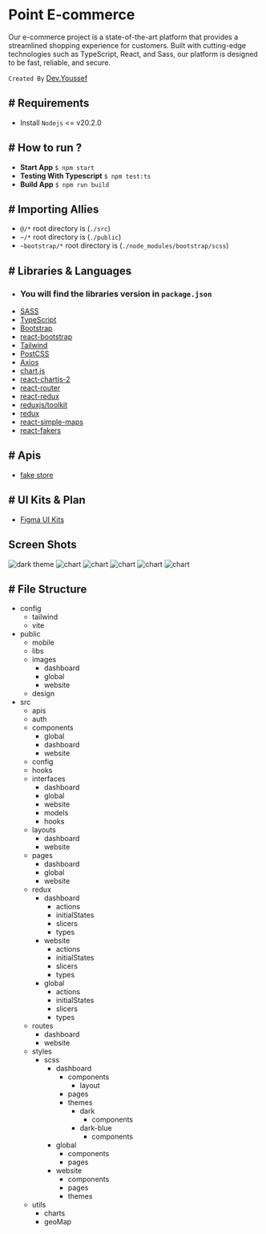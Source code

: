 # Point E-commerce
Our e-commerce project is a state-of-the-art platform that provides a streamlined shopping experience for customers. Built with cutting-edge technologies such as TypeScript, React, and Sass, our platform is designed to be fast, reliable, and secure.

`Created By` [Dev.Youssef](https://www.facebook.com/YoussefBibawy1/)


## # Requirements
* Install `Nodejs` <= v20.2.0

## # How to run ?
* **Start App** `$ npm start`
* **Testing With Typescript** `$ npm test:ts`
* **Build App** `$ npm run build`

## # Importing Allies
* `@/*` root directory is (`./src`)
* `~/*` root directory is (`./public`)
* `~bootstrap/*` root directory is (`./node_modules/bootstrap/scss`)

## # Libraries & Languages
* ### You will find the libraries version in `package.json`
* [SASS](https://sass-lang.com/)
* [TypeScript](https://www.typescriptlang.org)
* [Bootstrap](https://getbootstrap.com)
* [react-bootstrap](react-bootstrap.github.io)
* [Tailwind](https://tailwindcss.com)
* [PostCSS](https://postcss.org)
* [Axios](https://axios-http.com/docs/intro)
* [chart.js](https://www.chartjs.org)
* [react-chartjs-2](https://react-chartjs-2.js.org)
* [react-router](https://reactrouter.com)
* [react-redux](https://react-redux.js.org)
* [reduxjs/toolkit](https://redux-toolkit.js.org)
* [redux](https://redux.js.org)
* [react-simple-maps](https://www.react-simple-maps.io/)
* [react-fakers](https://github.com/restuwahyu13/react-fakers)

## # Apis
* [fake store](http://fakestoreapi.com/docs)

## # UI Kits & Plan
* [Figma UI Kits](https://drive.google.com/file/d/1HTEyqPJtRSjlQugHzGEDHP5VqFNDr9hf/view?usp=sharing)

## Screen Shots
<img src="./screenshots/screen-dark.png" alt="dark theme" />
<img src="./screenshots/screen-dark-charts.png" alt="chart" />
<img src="./screenshots/website-1.png" alt="chart" />
<img src="./screenshots/website-2.png" alt="chart" />
<img src="./screenshots/website-3.png" alt="chart" />
<img src="./screenshots/website-4.png" alt="chart" />

## # File Structure
* config
  * tailwind
  * vite
* public
  * mobile
  * libs
  * images
    * dashboard
    * global
    * website
  * design
* src
  * apis
  * auth
  * components
    * global
    * dashboard
    * website
  * config
  * hooks
  * interfaces
    * dashboard
    * global
    * website
    * models
    * hooks
  * layouts
    * dashboard
    * website
  * pages
    * dashboard
    * global
    * website
  * redux
    * dashboard
      * actions
      * initialStates
      * slicers
      * types
    * website
      * actions
      * initialStates
      * slicers
      * types
    * global
      * actions
      * initialStates
      * slicers
      * types
  * routes
    * dashboard
    * website
  * styles
    * scss
      * dashboard
        * components
          * layout
        * pages
        * themes
          * dark
            * components
          * dark-blue
            * components
      * global
        * components
        * pages
      * website
        * components
        * pages
        * themes
  * utils
    * charts
    * geoMap

